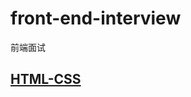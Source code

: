 # front-end-interview
前端面试

## [HTML-CSS](https://github.com/luozyiii/front-end-interview/blob/main/02-HTML-CSS.md)
